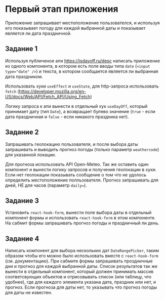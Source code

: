 # Первый этап приложения
Приложение запрашивает местоположение пользователся, и используя его 
показывает погоду для каждой выбранной даты и показывает является ли дата
праздничной.

## Задание 1
Используя публиченое апи https://isdayoff.ru/desc написать приложение 
из одного компонента, в котором есть поле вводы типа `date` (`<input type="date" />`)
и текста, в котором сообщается является ли выбранная дата праздником.

Использовать хуки `useEffect` и `useState`, для http-запроса использовать
`fetch` (https://developer.mozilla.org/en-US/docs/Web/API/Fetch_API/Using_Fetch)

Логику запроса к апи вынести в отдельный хук `useDayOff`, который принимает 
дату (тип `Date`), а возвращает булево значение (`true` - если дата праздничная 
и `false` - если никакого праздника нет).

## Задание 2
Запрашивать геолокацию пользователя, и после выбора даты запрашивать и 
выводить прогноз погоды (только параметр `weathercode`) для указанной 
локации.

Для прогноза использовать API Open-Meteo. Так же оставить один компонент 
и вынести логику запросов и получения геолокации в хуки. Если нет геолокации
показывать сообщение о том что не удолось определить местоположение 
полльзователя. Прогноз запрашивать для дней, НЕ для часов (параметр `daily=`). 

## Задание 3
Установить `react-hook-form`, вынести поле выбора даты в отдельный компонент
формы и использовать `react-hook-form` в этом компоненте. На сабмит формы 
запрашивать прогноз погоды и праздничный ли день.

## Задание 4
Написать компонент для выбора нескольких дат `DateRangePicker`, таким образом чтобы
его можно было использовать вместе с `react-hook-form` (см. документацию). При сабмите
формы запрашивать проздничные дни и прогноз для каждой выбранной даты. Список 
результатов так же вынести в отдельный компонент, который должен принимать массив 
соответсвующих объектов и отрисовывать список (или таблицу, что удобнее), где для 
каждого элемента указана дата, праздник или нет, и прогноз. Если прогноза
для даты нет, то указывать что прогноз погоды для даты не известен.